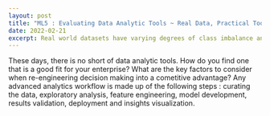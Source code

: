```yaml
---
layout: post
title: "ML5 : Evaluating Data Analytic Tools ~ Real Data, Practical Tools "
date: 2022-02-21
excerpt: Real world datasets have varying degrees of class imbalance and this inevitably results in a bias towards prediction of the majority class.
---
```


These days, there is no short of data analytic tools. How do you find one that is a good fit for your enterprise? What are the key factors to consider when re-engineering decision making into a cometitive advantage? Any advanced analytics workflow is made up of the following steps : curating the data, exploratory analysis, feature engineering, model development, results validation, deployment and insights visualization.
